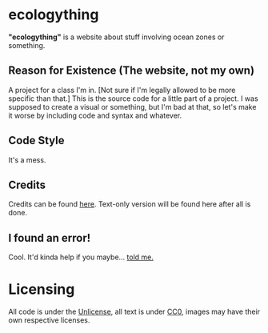 # ecologything
**"ecologything"** is a website about stuff involving ocean zones or something.

## Reason for Existence (The website, not my own)
A project for a class I'm in. [Not sure if I'm legally allowed to be more specific than that.]
This is the source code for a little part of a project.
I was supposed to create a visual or something, but I'm bad at that, so let's make it worse by including code and syntax and whatever.

## Code Style
It's a mess.

## Credits
Credits can be found [here](https://andythepie.github.io/ecologything/extra/credits). Text-only version will be found here after all is done.

## I found an error!
Cool. It'd kinda help if you maybe... [told me.](https://github.com/AndyThePie/ecologything/issues)

# Licensing
All code is under the [Unlicense](https://github.com/AndyThePie/ecologything/blob/master/LICENSE), all text is under [CC0](https://creativecommons.org/publicdomain/zero/1.0/), images may have their own respective licenses.
